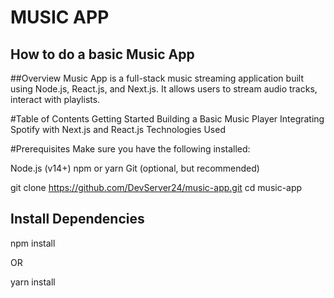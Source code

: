 # MUSIC APP

## How to do a basic Music App

##Overview
  Music App is a full-stack music streaming application built using Node.js, React.js, and Next.js. It allows users to stream audio tracks, interact with playlists.


 #Table of Contents
 Getting Started
Building a Basic Music Player
Integrating Spotify with Next.js and React.js
Technologies Used



#Prerequisites
Make sure you have the following installed:

Node.js (v14+)
npm or yarn
Git (optional, but recommended)

git clone https://github.com/DevServer24/music-app.git
cd music-app

## Install Dependencies
npm install

OR

yarn install


